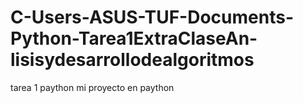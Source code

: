 # C-Users-ASUS-TUF-Documents-Python-Tarea1ExtraClaseAn-lisisydesarrollodealgoritmos
tarea 1 paython
mi proyecto en paython
